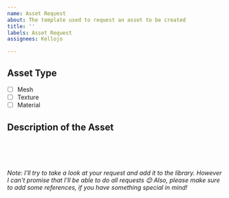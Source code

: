 ```yaml
---
name: Asset Request
about: The template used to request an asset to be created
title: ''
labels: Asset Request
assignees: Kellojo

---
```


## Asset Type
- [ ] Mesh
- [ ] Texture
- [ ] Material

## Description of the Asset


<br/><br/><br/><br/>
*Note: I'll try to take a look at your request and add it to the library. However I can't promise that I'll be able to do all requests 😊
Also, please make sure to add some references, if you have something special in mind!*

